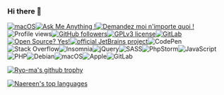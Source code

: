 ### Hi there 👋

<!--
**pitichampi/pitichampi** is a ✨ _special_ ✨ repository because its `README.md` (this file) appears on your GitHub profile.

Here are some ideas to get you started:

- 🔭 I’m currently working on ...
- 🌱 I’m currently learning ...
- 👯 I’m looking to collaborate on ...
- 🤔 I’m looking for help with ...
- 💬 Ask me about ...
- 📫 How to reach me: ...
- 😄 Pronouns: ...
- ⚡ Fun fact: ...
-->

[![macOS](https://svgshare.com/i/ZjP.svg)](https://svgshare.com/i/ZjP.svg)[![Ask Me Anything !](https://img.shields.io/badge/Ask%20me-anything-1abc9c.svg)](https://GitHub.com/Naereen/ama)[![Demandez moi n'importe quoi !](https://img.shields.io/badge/Demandez%20moi-n'%20importe%20quoi-1abc9c.svg)](https://GitHub.com/Naereen/ama.fr)![Profile views](https://gpvc.arturio.dev/Naereen)[![GitHub followers](https://img.shields.io/github/followers/Naereen.svg?style=social&label=Follow&maxAge=2592000)](https://github.com/Naereen?tab=followers)[![GPLv3 license](https://img.shields.io/badge/License-GPLv3-blue.svg)](http://perso.crans.org/besson/LICENSE.html)[![GitLab](https://badgen.net/badge/icon/gitlab?icon=gitlab&label)](https://https://gitlab.com/)[![Open Source? Yes!](https://badgen.net/badge/Open%20Source%20%3F/Yes%21/blue?icon=github)](https://github.com/Naereen/badges/)[![official JetBrains project](http://jb.gg/badges/official.svg)](https://confluence.jetbrains.com/display/ALL/JetBrains+on+GitHub)![CodePen](https://img.shields.io/badge/Codepen-000000?style=for-the-badge&logo=codepen&logoColor=white)![Stack Overflow](https://img.shields.io/badge/-Stackoverflow-FE7A16?style=for-the-badge&logo=stack-overflow&logoColor=white)![Insomnia](https://img.shields.io/badge/Insomnia-black?style=for-the-badge&logo=insomnia&logoColor=5849BE)![jQuery](https://img.shields.io/badge/jquery-%230769AD.svg?style=for-the-badge&logo=jquery&logoColor=white)![SASS](https://img.shields.io/badge/SASS-hotpink.svg?style=for-the-badge&logo=SASS&logoColor=white)![PhpStorm](https://img.shields.io/badge/phpstorm-143?style=for-the-badge&logo=phpstorm&logoColor=black&color=black&labelColor=darkorchid)![JavaScript](https://img.shields.io/badge/javascript-%23323330.svg?style=for-the-badge&logo=javascript&logoColor=%23F7DF1E)![PHP](https://img.shields.io/badge/php-%23777BB4.svg?style=for-the-badge&logo=php&logoColor=white)![Debian](https://img.shields.io/badge/Debian-D70A53?style=for-the-badge&logo=debian&logoColor=white)![macOS](https://img.shields.io/badge/mac%20os-000000?style=for-the-badge&logo=macos&logoColor=F0F0F0)![Apple](https://img.shields.io/badge/Apple-%23000000.svg?style=for-the-badge&logo=apple&logoColor=white)![GitLab](https://img.shields.io/badge/gitlab-%23181717.svg?style=for-the-badge&logo=gitlab&logoColor=white)

[![Ryo-ma's github trophy](https://github-profile-trophy.vercel.app/?username=Naereen&row=1)](https://github.com/ryo-ma/github-profile-trophy)

[![Naereen's top languages](https://github-readme-stats.vercel.app/api/top-langs/?username=Naereen&theme=blue-green)](https://github.com/anuraghazra/github-readme-stats)


